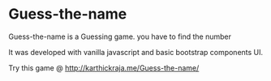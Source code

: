 # Guess-the-name
Guess-the-name is a Guessing game. you have to find the number

It was developed with vanilla javascript and basic bootstrap components UI.

Try this game @  http://karthickraja.me/Guess-the-name/
